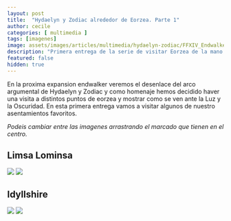 ```yaml
---
layout: post
title:  "Hydaelyn y Zodiac alrededor de Eorzea. Parte 1"
author: cecile
categories: [ multimedia ]
tags: [imagenes]
image: assets/images/articles/multimedia/hydaelyn-zodiac/FFXIV_Endwalker_Amano_art.jpg
description: "Primera entrega de la serie de visitar Eorzea de la mano de Hydaelyn y Zodiac."
featured: false
hidden: true
---
```

En la proxima expansion endwalker veremos el desenlace del arco argumental de Hydaelyn y Zodiac y como homenaje hemos decidido haver una visita a distintos puntos de eorzea y mostrar como se ven ante la Luz y la Oscuridad. En esta primera entrega vamos a visitar algunos de nuestro asentamientos favoritos.

*Podeis cambiar entre las imagenes arrastrando el marcado que tienen en el centro.*

## Limsa Lominsa

<img-comparison-slider>
  <img slot="before" src="{{ site.baseurl }}/assets/images/articles/multimedia/hydaelyn-zodiac/limsa_1.jpg" />
  <img slot="after" src="{{ site.baseurl }}/assets/images/articles/multimedia/hydaelyn-zodiac/limsa_2.jpg" />
</img-comparison-slider>


## Idyllshire

<img-comparison-slider>
  <img slot="before" src="{{ site.baseurl }}/assets/images/articles/multimedia/hydaelyn-zodiac/idyllshire_1.jpg" />
  <img slot="after" src="{{ site.baseurl }}/assets/images/articles/multimedia/hydaelyn-zodiac/idyllshire_2.jpg" />
</img-comparison-slider>

